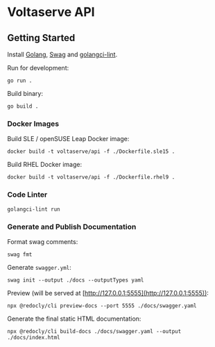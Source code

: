 # Voltaserve API

## Getting Started

Install [Golang](https://go.dev/doc/install), [Swag](https://github.com/swaggo/swag) and [golangci-lint](https://golangci-lint.run/usage/install).

Run for development:

```shell
go run .
```

Build binary:

```shell
go build .
```

### Docker Images

Build SLE / openSUSE Leap Docker image:

```shell
docker build -t voltaserve/api -f ./Dockerfile.sle15 .
```

Build RHEL Docker image:

```shell
docker build -t voltaserve/api -f ./Dockerfile.rhel9 .
```

### Code Linter

```shell
golangci-lint run
```

### Generate and Publish Documentation

Format swag comments:

```shell
swag fmt
```

Generate `swagger.yml`:

```shell
swag init --output ./docs --outputTypes yaml
```

Preview (will be served at [http://127.0.0.1:5555](http://127.0.0.1:5555)):

```shell
npx @redocly/cli preview-docs --port 5555 ./docs/swagger.yaml
```

Generate the final static HTML documentation:

```shell
npx @redocly/cli build-docs ./docs/swagger.yaml --output ./docs/index.html
```
